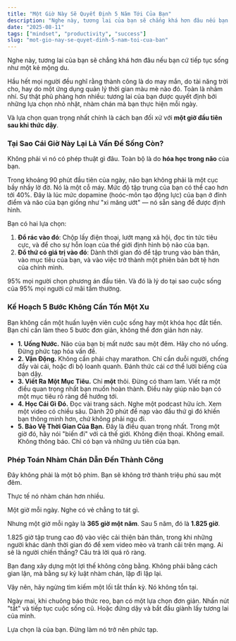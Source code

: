 ```yaml
---
title: "Một Giờ Này Sẽ Quyết Định 5 Năm Tới Của Bạn"
description: "Nghe này, tương lai của bạn sẽ chẳng khá hơn đâu nếu bạn cứ tiếp tục sống như một kẻ mộng du."
date: "2025-08-11"
tags: ["mindset", "productivity", "success"]
slug: "mot-gio-nay-se-quyet-dinh-5-nam-toi-cua-ban"
---
```


Nghe này, tương lai của bạn sẽ chẳng khá hơn đâu nếu bạn cứ tiếp tục sống như một kẻ mộng du.

Hầu hết mọi người đều nghĩ rằng thành công là do may mắn, do tài năng trời cho, hay do một ứng dụng quản lý thời gian màu mè nào đó. Toàn là nhảm nhí. Sự thật phũ phàng hơn nhiều: tương lai của bạn được quyết định bởi những lựa chọn nhỏ nhặt, nhàm chán mà bạn thực hiện mỗi ngày.

Và lựa chọn quan trọng nhất chính là cách bạn đối xử với **một giờ đầu tiên sau khi thức dậy**.

### **Tại Sao Cái Giờ Này Lại Là Vấn Đề Sống Còn?**

Không phải vì nó có phép thuật gì đâu. Toàn bộ là do **hóa học trong não** của bạn.

Trong khoảng 90 phút đầu tiên của ngày, não bạn không phải là một cục bầy nhầy lờ đờ. Nó là một cỗ máy. Mức độ tập trung của bạn có thể cao hơn tới 40%. Đây là lúc mức dopamine (hoóc-môn tạo động lực) của bạn ở đỉnh điểm và não của bạn giống như "xi măng ướt" — nó sẵn sàng để được định hình.

Bạn có hai lựa chọn:

1.  **Đổ rác vào đó**: Chộp lấy điện thoại, lướt mạng xã hội, đọc tin tức tiêu cực, và để cho sự hỗn loạn của thế giới định hình bộ não của bạn.
2.  **Đổ thứ có giá trị vào đó**: Dành thời gian đó để tập trung vào bản thân, vào mục tiêu của bạn, và vào việc trở thành một phiên bản bớt tệ hơn của chính mình.

95% mọi người chọn phương án đầu tiên. Và đó là lý do tại sao cuộc sống của 95% mọi người cứ mãi tầm thường.

### **Kế Hoạch 5 Bước Không Cần Tốn Một Xu**

Bạn không cần một huấn luyện viên cuộc sống hay một khóa học đắt tiền. Bạn chỉ cần làm theo 5 bước đơn giản, không thể đơn giản hơn này.

-   **1\. Uống Nước.** Não của bạn bị mất nước sau một đêm. Hãy cho nó uống. Đừng phức tạp hóa vấn đề.
-   **2\. Vận Động.** Không cần phải chạy marathon. Chỉ cần duỗi người, chống đẩy vài cái, hoặc đi bộ loanh quanh. Đánh thức cái cơ thể lười biếng của bạn dậy.
-   **3\. Viết Ra Một Mục Tiêu.** Chỉ **một** thôi. Đừng có tham lam. Viết ra một điều quan trọng nhất bạn muốn hoàn thành. Điều này giúp não bạn có một mục tiêu rõ ràng để hướng tới.
-   **4\. Học Cái Gì Đó.** Đọc vài trang sách. Nghe một podcast hữu ích. Xem một video có chiều sâu. Dành 20 phút để nạp vào đầu thứ gì đó khiến bạn thông minh hơn, chứ không phải ngu đi.
-   **5\. Bảo Vệ Thời Gian Của Bạn.** Đây là điều quan trọng nhất. Trong một giờ đó, hãy nói "biến đi" với cả thế giới. Không điện thoại. Không email. Không thông báo. Chỉ có bạn và những ưu tiên của bạn.

### **Phép Toán Nhàm Chán Dẫn Đến Thành Công**

Đây không phải là một bộ phim. Bạn sẽ không trở thành triệu phú sau một đêm.

Thực tế nó nhàm chán hơn nhiều.

Một giờ mỗi ngày. Nghe có vẻ chẳng to tát gì.

Nhưng một giờ mỗi ngày là **365 giờ một năm**. Sau 5 năm, đó là **1.825 giờ**.

1.825 giờ tập trung cao độ vào việc cải thiện bản thân, trong khi những người khác dành thời gian đó để xem video mèo và tranh cãi trên mạng. Ai sẽ là người chiến thắng? Câu trả lời quá rõ ràng.

Bạn đang xây dựng một lợi thế không công bằng. Không phải bằng cách gian lận, mà bằng sự kỷ luật nhàm chán, lặp đi lặp lại.

Vậy nên, hãy ngừng tìm kiếm một lối tắt thần kỳ. Nó không tồn tại.

Ngày mai, khi chuông báo thức reo, bạn có một lựa chọn đơn giản. Nhấn nút "tắt" và tiếp tục cuộc sống cũ. Hoặc đứng dậy và bắt đầu giành lấy tương lai của mình.

Lựa chọn là của bạn. Đừng làm nó trở nên phức tạp.
